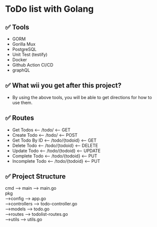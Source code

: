 # ToDo list with Golang

## ✅ Tools

- GORM
- Gorilla Mux
- PostgreSQL
- Unit Test (testify)
- Docker
- Github Action CI/CD
- graphQL

## ✅ What wii you get after this project?

- By using the above tools, you will be able to get directions for how to use them.

## ✅ Routes

- Get Todos <-- /todo/ <-- GET
- Create Todo <-- /todo/ <-- POST
- Get Todo By ID <-- /todo/{todoid} <-- GET
- Delete Todo <-- /todo/{todoid} <-- DELETE
- Update Todo <-- /todo/{todoid} <-- UPDATE
- Complete Todo <-- /todo/{todoid} <-- PUT
- Incomplete Todo <-- /todo/{todoid} <-- PUT

## ✅ Project Structure

cmd --> main --> main.go <br>
pkg <br>
-->config --> app.go<br>
-->controllers --> todo-controller.go<br>
-->models --> todo.go<br>
-->routes --> todolist-routes.go<br>
-->utils --> utils.go<br>
